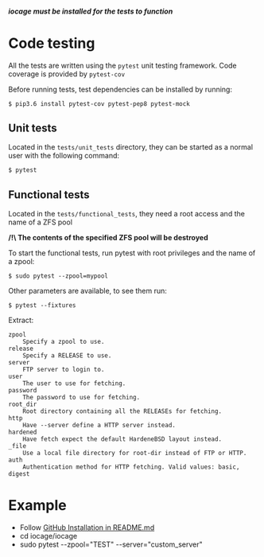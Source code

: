 ##### iocage must be installed for the tests to function

# Code testing
All the tests are written using the `pytest` unit testing framework. Code coverage is provided by `pytest-cov`

Before running tests, test dependencies can be installed by running:
```
$ pip3.6 install pytest-cov pytest-pep8 pytest-mock
```

## Unit tests

Located in the ``tests/unit_tests`` directory, they can be started as a normal user with the following command:

```
$ pytest
```

## Functional tests

Located in the ``tests/functional_tests``, they need a root access and the name of a ZFS pool

**/!\ The contents of the specified ZFS pool will be destroyed**

To start the functional tests, run pytest with root privileges and the name of a zpool:
```
$ sudo pytest --zpool=mypool
```

Other parameters are available, to see them run:
```
$ pytest --fixtures
```
Extract:
```
zpool 
    Specify a zpool to use.
release 
    Specify a RELEASE to use.
server 
    FTP server to login to.
user 
    The user to use for fetching.
password 
    The password to use for fetching.
root_dir 
    Root directory containing all the RELEASEs for fetching.
http 
    Have --server define a HTTP server instead.
hardened 
    Have fetch expect the default HardeneBSD layout instead.
_file 
    Use a local file directory for root-dir instead of FTP or HTTP.
auth 
    Authentication method for HTTP fetching. Valid values: basic, digest
```


# Example
- Follow [GitHub Installation in README.md](https://github.com/iocage/iocage/blob/master/README.md)
- cd iocage/iocage
- sudo pytest --zpool="TEST" --server="custom_server"
